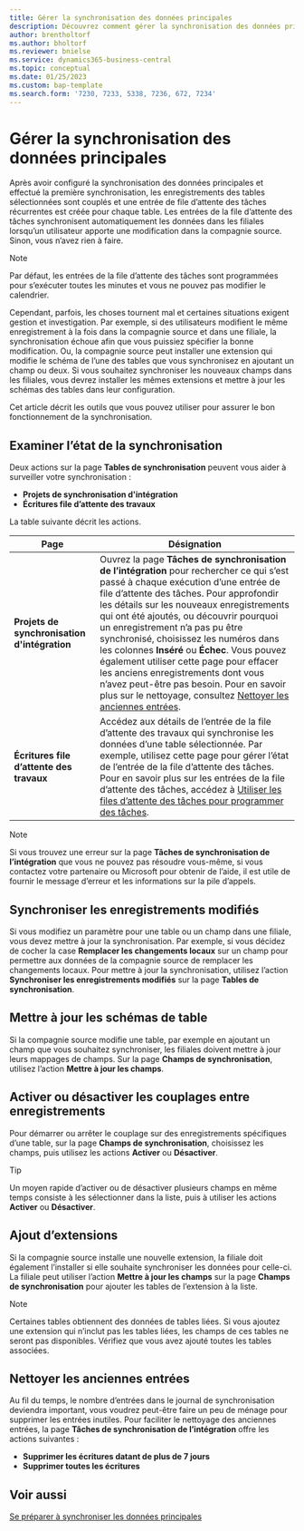 ```yaml
---
title: Gérer la synchronisation des données principales
description: Découvrez comment gérer la synchronisation des données principales.
author: brentholtorf
ms.author: bholtorf
ms.reviewer: bnielse
ms.service: dynamics365-business-central
ms.topic: conceptual
ms.date: 01/25/2023
ms.custom: bap-template
ms.search.form: '7230, 7233, 5338, 7236, 672, 7234'
---
```

# <a name="manage-master-data-synchronization"></a><a name="manage-master-data-synchronization"></a><a name="manage-master-data-synchronization"></a>Gérer la synchronisation des données principales

Après avoir configuré la synchronisation des données principales et effectué la première synchronisation, les enregistrements des tables sélectionnées sont couplés et une entrée de file d’attente des tâches récurrentes est créée pour chaque table. Les entrées de la file d’attente des tâches synchronisent automatiquement les données dans les filiales lorsqu’un utilisateur apporte une modification dans la compagnie source. Sinon, vous n’avez rien à faire.

> [!NOTE]
> Par défaut, les entrées de la file d’attente des tâches sont programmées pour s’exécuter toutes les minutes et vous ne pouvez pas modifier le calendrier.

Cependant, parfois, les choses tournent mal et certaines situations exigent gestion et investigation. Par exemple, si des utilisateurs modifient le même enregistrement à la fois dans la compagnie source et dans une filiale, la synchronisation échoue afin que vous puissiez spécifier la bonne modification. Ou, la compagnie source peut installer une extension qui modifie le schéma de l’une des tables que vous synchronisez en ajoutant un champ ou deux. Si vous souhaitez synchroniser les nouveaux champs dans les filiales, vous devrez installer les mêmes extensions et mettre à jour les schémas des tables dans leur configuration.

Cet article décrit les outils que vous pouvez utiliser pour assurer le bon fonctionnement de la synchronisation.

## <a name="investigate-the-status-of-synchronization"></a><a name="investigate-the-status-of-synchronization"></a><a name="investigate-the-status-of-synchronization"></a>Examiner l’état de la synchronisation

Deux actions sur la page **Tables de synchronisation** peuvent vous aider à surveiller votre synchronisation :

* **Projets de synchronisation d'intégration**
* **Écritures file d’attente des travaux**

La table suivante décrit les actions.

|Page  |Désignation  |
|---------|---------|
|**Projets de synchronisation d'intégration**     | Ouvrez la page **Tâches de synchronisation de l’intégration** pour rechercher ce qui s’est passé à chaque exécution d’une entrée de file d’attente des tâches. Pour approfondir les détails sur les nouveaux enregistrements qui ont été ajoutés, ou découvrir pourquoi un enregistrement n’a pas pu être synchronisé, choisissez les numéros dans les colonnes **Inséré** ou **Échec**. Vous pouvez également utiliser cette page pour effacer les anciens enregistrements dont vous n’avez peut-être pas besoin. Pour en savoir plus sur le nettoyage, consultez [Nettoyer les anciennes entrées](#clean-up-old-entries).        |
|**Écritures file d’attente des travaux**     | Accédez aux détails de l’entrée de la file d’attente des travaux qui synchronise les données d’une table sélectionnée. Par exemple, utilisez cette page pour gérer l’état de l’entrée de la file d’attente des tâches. Pour en savoir plus sur les entrées de la file d’attente des tâches, accédez à [Utiliser les files d’attente des tâches pour programmer des tâches](admin-job-queues-schedule-tasks.md).     |

> [!NOTE]
> Si vous trouvez une erreur sur la page **Tâches de synchronisation de l’intégration** que vous ne pouvez pas résoudre vous-même, si vous contactez votre partenaire ou Microsoft pour obtenir de l’aide, il est utile de fournir le message d’erreur et les informations sur la pile d’appels.

## <a name="synchronize-modified-records"></a><a name="synchronize-modified-records"></a><a name="synchronize-modified-records"></a>Synchroniser les enregistrements modifiés

Si vous modifiez un paramètre pour une table ou un champ dans une filiale, vous devez mettre à jour la synchronisation. Par exemple, si vous décidez de cocher la case **Remplacer les changements locaux** sur un champ pour permettre aux données de la compagnie source de remplacer les changements locaux. Pour mettre à jour la synchronisation, utilisez l’action **Synchroniser les enregistrements modifiés** sur la page **Tables de synchronisation**.

## <a name="update-table-schemas"></a><a name="update-table-schemas"></a><a name="update-table-schemas"></a>Mettre à jour les schémas de table

Si la compagnie source modifie une table, par exemple en ajoutant un champ que vous souhaitez synchroniser, les filiales doivent mettre à jour leurs mappages de champs. Sur la page **Champs de synchronisation**, utilisez l’action **Mettre à jour les champs**. 

## <a name="enable-or-disable-couplings-between-records"></a><a name="enable-or-disable-couplings-between-records"></a><a name="enable-or-disable-couplings-between-records"></a>Activer ou désactiver les couplages entre enregistrements

Pour démarrer ou arrêter le couplage sur des enregistrements spécifiques d’une table, sur la page **Champs de synchronisation**, choisissez les champs, puis utilisez les actions **Activer** ou **Désactiver**. 

> [!TIP]
> Un moyen rapide d’activer ou de désactiver plusieurs champs en même temps consiste à les sélectionner dans la liste, puis à utiliser les actions **Activer** ou **Désactiver**.

## <a name="adding-extensions"></a><a name="adding-extensions"></a><a name="adding-extensions"></a>Ajout d’extensions

Si la compagnie source installe une nouvelle extension, la filiale doit également l’installer si elle souhaite synchroniser les données pour celle-ci. La filiale peut utiliser l’action **Mettre à jour les champs** sur la page **Champs de synchronisation** pour ajouter les tables de l’extension à la liste.

> [!NOTE]
> Certaines tables obtiennent des données de tables liées. Si vous ajoutez une extension qui n’inclut pas les tables liées, les champs de ces tables ne seront pas disponibles. Vérifiez que vous avez ajouté toutes les tables associées.

## <a name="clean-up-old-entries"></a><a name="clean-up-old-entries"></a><a name="clean-up-old-entries"></a>Nettoyer les anciennes entrées

Au fil du temps, le nombre d’entrées dans le journal de synchronisation deviendra important, vous voudrez peut-être faire un peu de ménage pour supprimer les entrées inutiles. Pour faciliter le nettoyage des anciennes entrées, la page **Tâches de synchronisation de l’intégration** offre les actions suivantes :

* **Supprimer les écritures datant de plus de 7 jours**
* **Supprimer toutes les écritures**

<!--
## <a name="recreate-a-deleted-job-queue-entry"></a><a name="recreate-a-deleted-job-queue-entry"></a><a name="recreate-a-deleted-job-queue-entry"></a>Recreate a deleted job queue entry

If the recurring job queue entry is deleted for a table, you can quickly recreate it. On the **Synchronization Tables** page, choose the **Use Default Synchronization Setup** action.
-->

## <a name="see-also"></a><a name="see-also"></a><a name="see-also"></a>Voir aussi

[Se préparer à synchroniser les données principales](admin-set-up-data-sync.md)
